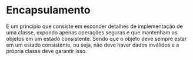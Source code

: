 # Encapsulamento

É um princípio que consiste em esconder detalhes de implementação de uma classe, expondo apenas operações seguras e que mantenham os objetos em um estado consistente. Sendo que
o objeto deve sempre estar em um estado consistente, ou seja, não deve haver dados inválidos e a própria classe deve garantir isso.
